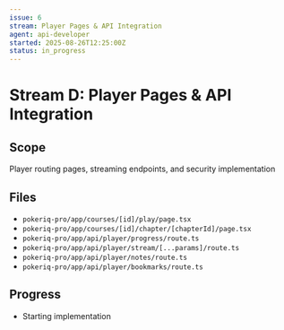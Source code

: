 ```yaml
---
issue: 6
stream: Player Pages & API Integration
agent: api-developer
started: 2025-08-26T12:25:00Z
status: in_progress
---
```


# Stream D: Player Pages & API Integration

## Scope
Player routing pages, streaming endpoints, and security implementation

## Files
- `pokeriq-pro/app/courses/[id]/play/page.tsx`
- `pokeriq-pro/app/courses/[id]/chapter/[chapterId]/page.tsx`
- `pokeriq-pro/app/api/player/progress/route.ts`
- `pokeriq-pro/app/api/player/stream/[...params]/route.ts`
- `pokeriq-pro/app/api/player/notes/route.ts`
- `pokeriq-pro/app/api/player/bookmarks/route.ts`

## Progress
- Starting implementation